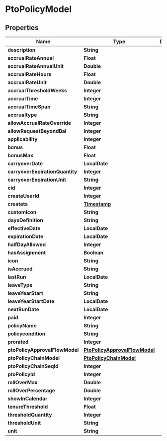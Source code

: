 

# PtoPolicyModel


## Properties

| Name | Type | Description | Notes |
|------------ | ------------- | ------------- | -------------|
|**description** | **String** |  |  [optional] |
|**accrualRateAnnual** | **Float** |  |  [optional] |
|**accrualRateAnnualUnit** | **Double** |  |  [optional] |
|**accrualRateHours** | **Float** |  |  [optional] |
|**accrualRateUnit** | **Double** |  |  [optional] |
|**accrualThresholdWeeks** | **Integer** |  |  [optional] |
|**accrualTime** | **Integer** |  |  [optional] |
|**accrualTimeSpan** | **String** |  |  [optional] |
|**accrualtype** | **String** |  |  [optional] |
|**allowAccrualRateOverride** | **Integer** |  |  [optional] |
|**allowRequestBeyondBal** | **Integer** |  |  [optional] |
|**applicability** | **Integer** |  |  [optional] |
|**bonus** | **Float** |  |  [optional] |
|**bonusMax** | **Float** |  |  [optional] |
|**carryoverDate** | **LocalDate** |  |  [optional] |
|**carryoverExpirationQuantity** | **Integer** |  |  [optional] |
|**carryoverExpirationUnit** | **String** |  |  [optional] |
|**cid** | **Integer** |  |  [optional] |
|**createUserId** | **Integer** |  |  [optional] |
|**createts** | [**Timestamp**](Timestamp.md) |  |  [optional] |
|**customIcon** | **String** |  |  [optional] |
|**daysDefinition** | **String** |  |  [optional] |
|**effectiveDate** | **LocalDate** |  |  [optional] |
|**expirationDate** | **LocalDate** |  |  [optional] |
|**halfDayAllowed** | **Integer** |  |  [optional] |
|**hasAssignment** | **Boolean** |  |  [optional] |
|**icon** | **String** |  |  [optional] |
|**isAccrued** | **String** |  |  [optional] |
|**lastRun** | **LocalDate** |  |  [optional] |
|**leaveType** | **String** |  |  [optional] |
|**leaveYearStart** | **String** |  |  [optional] |
|**leaveYearStartDate** | **LocalDate** |  |  [optional] |
|**nextRunDate** | **LocalDate** |  |  [optional] |
|**paid** | **Integer** |  |  [optional] |
|**policyName** | **String** |  |  [optional] |
|**policycondition** | **String** |  |  [optional] |
|**prorated** | **Integer** |  |  [optional] |
|**ptoPolicyApprovalFlowModel** | [**PtoPolicyApprovalFlowModel**](PtoPolicyApprovalFlowModel.md) |  |  [optional] |
|**ptoPolicyChainModel** | [**PtoPolicyChainModel**](PtoPolicyChainModel.md) |  |  [optional] |
|**ptoPolicyChainSeqId** | **Integer** |  |  [optional] |
|**ptoPolicyId** | **Integer** |  |  |
|**rollOverMax** | **Double** |  |  [optional] |
|**rollOverPercentage** | **Double** |  |  [optional] |
|**showInCalendar** | **Integer** |  |  [optional] |
|**tenureThreshold** | **Float** |  |  [optional] |
|**thresholdQuantity** | **Integer** |  |  [optional] |
|**thresholdUnit** | **String** |  |  [optional] |
|**unit** | **String** |  |  [optional] |



